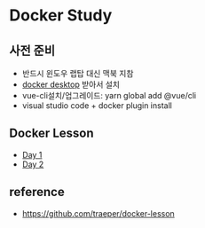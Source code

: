 # Docker Study

## 사전 준비
- 반드시 윈도우 랩탑 대신 맥북 지참
- [docker desktop](https://www.docker.com/products/docker-desktop) 받아서 설치
- vue-cli설치/업그레이드: yarn global add @vue/cli
- visual studio code + docker plugin install

## Docker Lesson
- [Day 1](https://github.com/sunivers/docker-lesson/blob/master/Day1.md)
- [Day 2](https://github.com/sunivers/docker-lesson/blob/master/Day2.md)

## reference
- https://github.com/traeper/docker-lesson